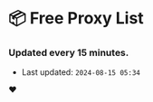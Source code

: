 # :package: Free Proxy List
### Updated every 15 minutes.

- Last updated: `2024-08-15 05:34`

:heart:
